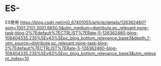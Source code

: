 # ES-
ES使用
https://blog.csdn.net/m0_67401055/article/details/126362460?spm=1001.2101.3001.6650.5&utm_medium=distribute.pc_relevant.none-task-blog-2%7Edefault%7ECTRLIST%7ERate-5-126362460-blog-108404335.235%5Ev43%5Epc_blog_bottom_relevance_base3&depth_1-utm_source=distribute.pc_relevant.none-task-blog-2%7Edefault%7ECTRLIST%7ERate-5-126362460-blog-108404335.235%5Ev43%5Epc_blog_bottom_relevance_base3&utm_relevant_index=10

